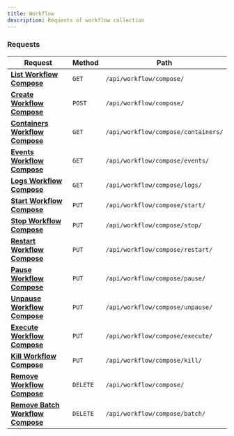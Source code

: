 ```yaml
---
title: Workflow
description: Requests of workflow collection
---
```


### Requests

| Request | Method | Path |
|---------|--------|------|
| [**List Workflow Compose**](/docs/api/workflow/compose-list) | `GET` | `/api/workflow/compose/` |
| [**Create Workflow Compose**](/docs/api/workflow/compose-create) | `POST` | `/api/workflow/compose/` |
| [**Containers Workflow Compose**](/docs/api/workflow/compose-containers) | `GET` | `/api/workflow/compose/containers/` |
| [**Events Workflow Compose**](/docs/api/workflow/compose-events) | `GET` | `/api/workflow/compose/events/` |
| [**Logs Workflow Compose**](/docs/api/workflow/compose-logs) | `GET` | `/api/workflow/compose/logs/` |
| [**Start Workflow Compose**](/docs/api/workflow/compose-start) | `PUT` | `/api/workflow/compose/start/` |
| [**Stop Workflow Compose**](/docs/api/workflow/compose-stop) | `PUT` | `/api/workflow/compose/stop/` |
| [**Restart Workflow Compose**](/docs/api/workflow/compose-restart) | `PUT` | `/api/workflow/compose/restart/` |
| [**Pause Workflow Compose**](/docs/api/workflow/compose-pause) | `PUT` | `/api/workflow/compose/pause/` |
| [**Unpause Workflow Compose**](/docs/api/workflow/compose-unpause) | `PUT` | `/api/workflow/compose/unpause/` |
| [**Execute Workflow Compose**](/docs/api/workflow/compose-execute) | `PUT` | `/api/workflow/compose/execute/` |
| [**Kill Workflow Compose**](/docs/api/workflow/compose-kill) | `PUT` | `/api/workflow/compose/kill/` |
| [**Remove Workflow Compose**](/docs/api/workflow/compose-remove) | `DELETE` | `/api/workflow/compose/` |
| [**Remove Batch Workflow Compose**](/docs/api/workflow/compose-remove-batch) | `DELETE` | `/api/workflow/compose/batch/` |

